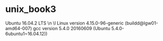 # unix_book3

Ubuntu 16.04.2 LTS \n \l
Linux version 4.15.0-96-generic (buildd@lgw01-amd64-007)
gcc version 5.4.0 20160609 (Ubuntu 5.4.0-6ubuntu1~16.04.12))